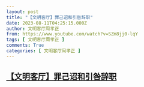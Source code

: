 ```yaml
---
layout: post
title: "【文明客厅】罪己诏和引咎辞职"
date: 2023-08-11T04:25:15.000Z
author: 文明客厅周孝正
from: https://www.youtube.com/watch?v=SZm8jj0-lqY
tags: [ 文明客厅周孝正 ]
comments: True
categories: [ 文明客厅周孝正 ]
---
```

<!--1691727915000-->
[【文明客厅】罪己诏和引咎辞职](https://www.youtube.com/watch?v=SZm8jj0-lqY)
------

<div>

</div>
